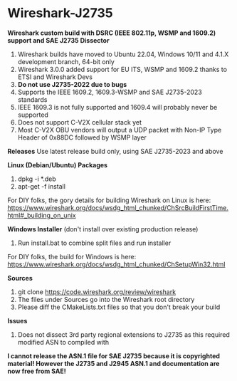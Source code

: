 # Wireshark-J2735
**Wireshark custom build with DSRC (IEEE 802.11p, WSMP and 1609.2) support and SAE J2735 Dissector**

1. Wireshark builds have moved to Ubuntu 22.04, Windows 10/11 and 4.1.X development branch, 64-bit only
2. Wireshark 3.0.0 added support for EU ITS, WSMP and 1609.2 thanks to ETSI and Wireshark Devs
3. **Do not use J2735-2022 due to bugs**
4. Supports the IEEE 1609.2, 1609.3-WSMP and SAE J2735-2023 standards
5. IEEE 1609.3 is not fully supported and 1609.4 will probably never be supported
6. Does not support C-V2X cellular stack yet
7. Most C-V2X OBU vendors will output a UDP packet with Non-IP Type Header of 0x88DC followed by WSMP layer

**Releases**
Use latest release build only, using SAE J2735-2023 and above

**Linux (Debian/Ubuntu) Packages**
1. dpkg -i *.deb
2. apt-get -f install

For DIY folks, the gory details for building Wireshark on Linux is here: https://www.wireshark.org/docs/wsdg_html_chunked/ChSrcBuildFirstTime.html#_building_on_unix

**Windows Installer** (don't install over existing production release)
1. Run install.bat to combine split files and run installer

For DIY folks, the build for Windows is here: https://www.wireshark.org/docs/wsdg_html_chunked/ChSetupWin32.html

**Sources**
1. git clone https://code.wireshark.org/review/wireshark
2. The files under Sources go into the Wireshark root directory
3. Please diff the CMakeLists.txt files so that you don't break your build

**Issues**
1. Does not dissect 3rd party regional extensions to J2735 as this required modified ASN to compiled with

**I cannot release the ASN.1 file for SAE J2735 because it is copyrighted material!  However the J2735 and J2945 ASN.1 and documentation are now free from SAE!**
